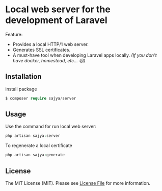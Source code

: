 # Local web server for the development of Laravel

Feature:

- Provides a local HTTP/1 web server.
- Generates SSL certificates.
- A must-have tool when developing Laravel apps locally. *(If you don't have docker, homestead, etc... :smile:)*

## Installation

install package

```php
$ composer require sajya/server
```

## Usage

Use the command for run local web server:
```php
php artisan sajya:server
```

To regenerate a local certificate
```php
php artisan sajya:generate
```



## License

The MIT License (MIT). Please see [License File](LICENSE) for more information.


